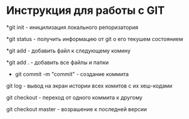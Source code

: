 # Инструкция для работы с GIT

*git init - иницилизация локального репоризатория

*git status - получить информацию от git о его текушем состоянием 

*git add - добавить файл к следующему комину

*git add . -  добавить все файлы и папки 

* git commit -m "commit" - coздание коммита 

git log - вывод на экран истории всех комитов с их хеш-кодами

git checkout  - переход от одного коммита к другому

git checkout master - возрашение к последней версии 
